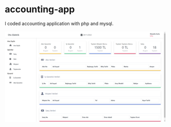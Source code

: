 # accounting-app
I coded accounting application with php and mysql.
<br>
<br>
<img src="muhasebe/image/muhasebe.png">
